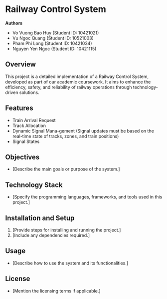 # Railway Control System

**Authors**  
- Vo Vuong Bao Huy (Student ID: 10421021)  
- Vu Ngoc Quang (Student ID: 10521003)  
- Pham Phi Long (Student ID: 10421034)  
- Nguyen Yen Ngoc (Student ID: 10421115)

## Overview
This project is a detailed implementation of a Railway Control System, developed as part of our academic coursework. It aims to enhance the efficiency, safety, and reliability of railway operations through technology-driven solutions.

## Features
- Train Arrival Request
- Track Allocation
- Dynamic Signal Mana-gement (Signal updates must be based on the real-time state of tracks, zones, and train positions)
- Signal States

## Objectives
- [Describe the main goals or purpose of the system.]

## Technology Stack
- [Specify the programming languages, frameworks, and tools used in this project.]

## Installation and Setup
1. [Provide steps for installing and running the project.]
2. [Include any dependencies required.]

## Usage
- [Describe how to use the system and its functionalities.]

## License
- [Mention the licensing terms if applicable.]
